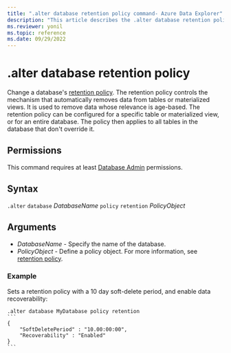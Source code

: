 ```yaml
---
title: ".alter database retention policy command- Azure Data Explorer"
description: "This article describes the .alter database retention policy command in Azure Data Explorer."
ms.reviewer: yonil
ms.topic: reference
ms.date: 09/29/2022
---
```

# .alter database retention policy

Change a database's [retention policy](retentionpolicy.md). The retention policy controls the mechanism that automatically removes data from tables or materialized views. It is used to remove data whose relevance is age-based. The retention policy can be configured for a specific table or materialized view, or for an entire database. The policy then applies to all tables in the database that don't override it.

## Permissions

This command requires at least [Database Admin](access-control/role-based-access-control.md) permissions.

## Syntax

`.alter` `database` *DatabaseName* `policy` `retention` *PolicyObject*

## Arguments

- *DatabaseName* - Specify the name of the database.
- *PolicyObject* - Define a policy object. For more information, see [retention policy](retentionpolicy.md).

### Example

Sets a retention policy with a 10 day soft-delete period, and enable data recoverability:

````kusto
.alter database MyDatabase policy retention
```
{
    "SoftDeletePeriod" : "10.00:00:00",
    "Recoverability" : "Enabled"
}
```
````
